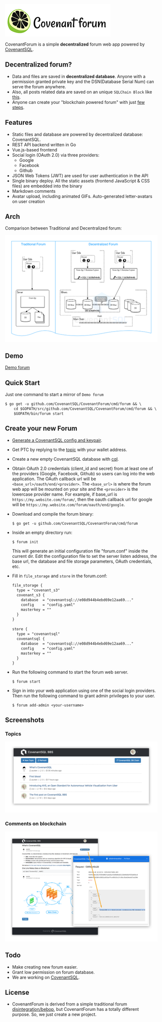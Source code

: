 <img src='logo.png' width='350' title='Decentralized Forum'>
 
CovenantForum is a simple **decentralized** forum web app powered by [CovenantSQL](https://github.com/CovenantSQL/CovenantSQL).

## Decentralized forum?

- Data and files are saved in **decentralized database**. Anyone with a permission granted private key and the DSN(Database Serial Num) can serve the forum anywhere.
- Also, all posts related data are saved on an unique `SQLChain Block` like [this](https://explorer.dbhub.org/dbs/e08d944b4ebd69e12aa69dade1798bb98cea4e2833e55fb6decc1f447fc720a4/requests/f39f9cb46c2821f6354d001fea9a5eaf2b96b06e83c218d46d810f353a039ec8).
- Anyone can create your "blockchain powered forum" with just [few steps](#create-your-new-forum).

## Features

- Static files and database are powered by decentralized database: CovenantSQL.
- REST API backend written in Go
- Vue.js-based frontend
- Social login (OAuth 2.0) via three providers:
  - Google
  - Facebook
  - Github
- JSON Web Tokens (JWT) are used for user authentication in the API
- Single binary deploy. All the static assets (frontend JavaScript & CSS files) are embedded into the binary
- Markdown comments
- Avatar upload, including animated GIFs. Auto-generated letter-avatars on user creation
 
## Arch

Comparison between Traditional and Decentralized forum:

![](forum-arch.png)

## Demo 

[Demo forum](https://demo.covenantsql.io/forum/)

## Quick Start 

Just one command to start a mirror of `Demo forum`
```
$ go get -u github.com/CovenantSQL/CovenantForum/cmd/forum && \
    cd $GOPATH/src/github.com/CovenantSQL/CovenantForum/cmd/forum && \
    $GOPATH/bin/forum start
```

## Create your new Forum
  * [Generate a CovenantSQL config and keypair](https://github.com/CovenantSQL/CovenantSQL/wiki/Testnet-Quickstart).
  * Get PTC by replying to the [topic](https://demo.covenantsql.io/forum/#/t/2) with your wallet address. 
  * Create a new empty CovenantSQL database with [cql](https://github.com/CovenantSQL/CovenantSQL/wiki/Testnet-Quickstart#4-create-a-database-using-cli).
  * Obtain OAuth 2.0 credentials (client_id and secret) from at least one of the providers (Google, Facebook, Github) so users can log into the web application. The OAuth callback url will be `<base_url>/oauth/end/<provider>`. The `<base_url>` is where the forum web app will be mounted on your site and the `<provider>` is the lowercase provider name. For example, if base_url is `https://my.website.com/forum/`, then the oauth callback url for google will be `https://my.website.com/forum/oauth/end/google`.
  * Download and compile the forum binary:
    ```
    $ go get -u github.com/CovenantSQL/CovenantForum/cmd/forum
    ```
  * Inside an empty directory run:
    ```
    $ forum init
    ```
    This will generate an initial configuration file "forum.conf" inside the current dir.
    Edit the configuration file to set the server listen address, the base url, the database and file storage parameters, OAuth credentials, etc.

  * Fill in `file_storage` and `store` in the forum.conf:
      ```
      file_storage {
        type = "covenant_s3"
        covenant_s3 {
          database  = "covenantsql://e08d944b4ebd69e12aa69..."
          config    = "config.yaml"
          masterkey = ""
        }
      }
      
      store {
        type = "covenantsql"
        covenantsql {
          database  = "covenantsql://e08d944b4ebd69e12aa69..."
          config    = "config.yaml"
          masterkey = ""
        }
      }
      ```

  * Run the following command to start the forum web server.
    ```
    $ forum start
    ```

  * Sign in into your web application using one of the social login providers.
    Then run the following command to grant admin privileges to your user.
    ```
    $ forum add-admin <your-username>
    ```

## Screenshots

### Topics

![Topics](screenshot-topics.png)

### Comments on blockchain

![Comments](screenshot-link.png)

## Todo

- Make creating new forum easier.
- Grant low permission on forum database.
- We are working on [CovenantSQL](https://github.com/CovenantSQL/CovenantSQL).

## License

- CovenantForum is derived from a simple traditional forum [disintegration/bebop](https://github.com/disintegration/bebop), but CovenantForum has a totally different purpose. So, we just create a new project.
